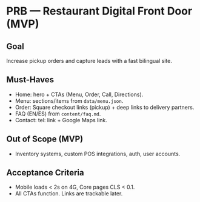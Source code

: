 # PRB — Restaurant Digital Front Door (MVP)

## Goal
Increase pickup orders and capture leads with a fast bilingual site.

## Must-Haves
- Home: hero + CTAs (Menu, Order, Call, Directions).
- Menu: sections/items from `data/menu.json`.
- Order: Square checkout links (pickup) + deep links to delivery partners.
- FAQ (EN/ES) from `content/faq.md`.
- Contact: tel: link + Google Maps link.

## Out of Scope (MVP)
- Inventory systems, custom POS integrations, auth, user accounts.

## Acceptance Criteria
- Mobile loads < 2s on 4G, Core pages CLS < 0.1.
- All CTAs function. Links are trackable later.
